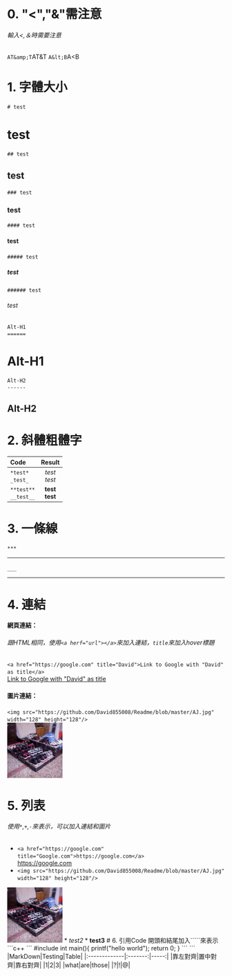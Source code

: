 # 0. "&lt;","&amp;"需注意
###### 輸入<,＆時需要注意
`AT&amp;T`AT&amp;T
`A&lt;B`A&lt;B
# 1. 字體大小
<code># test</code>
# test
<code>## test</code>
## test
<code>### test</code>
### test
<code>#### test</code>
#### test
<code>##### test</code>
##### test
<code>###### test</code>
###### test
```
Alt-H1
======
```
Alt-H1
======
```
Alt-H2
------
```
Alt-H2
------
# 2. 斜體粗體字
|Code|Result|
|:---|:---:|
|```*test*```<br>```_test_```|*test*<br>_test_|
|```**test**```<br>```__test__```|**test**<br>__test__|
# 3. 一條線
`***`
***
`___`
___
# 4. 連結
#### 網頁連結：
###### 跟HTML相同，使用`<a herf="url"></a>`來加入連結，`title`來加入hover標題
`<a href="https://google.com" title="David">Link to Google with "David" as title</a>`<br>
<a href="https://google.com" title="David">Link to Google with "David" as title</a>
#### 圖片連結：
`<img src="https://github.com/David855008/Readme/blob/master/AJ.jpg" width="128" height="128"/>`<br>
<img src="https://github.com/David855008/Readme/blob/master/AJ.jpg" width="128" height="128" />
# 5. 列表
###### 使用`*`,`+`,`-`來表示，可以加入連結和圖片
*  `<a href="https://google.com" title="Google.com">https://google.com</a>`<br>
<a href="https://google.com" title="Google.com">https://google.com</a>
* `<img src="https://github.com/David855008/Readme/blob/master/AJ.jpg" width="128" height="128"/>`<br>
<img src="https://github.com/David855008/Readme/blob/master/AJ.jpg" width="128" height="128" />
* <em>test2</em>
* <strong>test3</strong>
# 6. 引用Code
開頭和結尾加入`````來表示
```c++
```
#include<stdio.h>
int main(){
    printf("hello world");
    return 0;
}
```
```
|MarkDown|Testing|Table|
|:-------------|:-------:|-----:|
|靠左對齊|置中對齊|靠右對齊|
|1|2|3|
|what|are|those|
|?|!|@|
